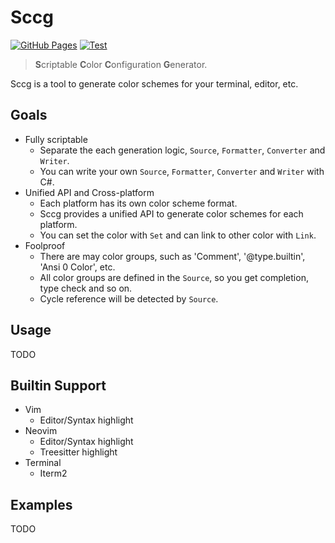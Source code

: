# Sccg

[![GitHub Pages](https://github.com/ryota2357/Sccg/actions/workflows/gh-pages.yml/badge.svg)](https://github.com/ryota2357/Sccg/actions/workflows/gh-pages.yml)
[![Test](https://github.com/ryota2357/Sccg/actions/workflows/dotnet-test.yml/badge.svg)](https://github.com/ryota2357/Sccg/actions/workflows/dotnet-test.yml)

> **S**criptable **C**olor **C**onfiguration **G**enerator.

Sccg is a tool to generate color schemes for your terminal, editor, etc.

## Goals

- Fully scriptable
  - Separate the each generation logic, `Source`, `Formatter`, `Converter` and `Writer`.
  - You can write your own `Source`, `Formatter`, `Converter` and `Writer` with C#.
- Unified API and Cross-platform
  - Each platform has its own color scheme format.
  - Sccg provides a unified API to generate color schemes for each platform.
  - You can set the color with `Set` and can link to other color with `Link`.
- Foolproof
  - There are may color groups, such as 'Comment', '@type.builtin', 'Ansi 0 Color', etc.
  - All color groups are defined in the `Source`, so you get completion, type check and so on.
  - Cycle reference will be detected by `Source`.

## Usage

TODO

## Builtin Support

- Vim
  - Editor/Syntax highlight
- Neovim
  - Editor/Syntax highlight
  - Treesitter highlight
- Terminal
  - Iterm2

## Examples

TODO
